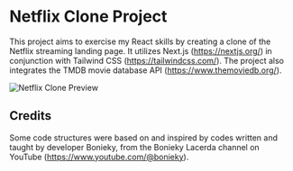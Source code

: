 # Netflix Clone Project

This project aims to exercise my React skills by creating a clone of the Netflix streaming landing page. It utilizes Next.js (https://nextjs.org/) in conjunction with Tailwind CSS (https://tailwindcss.com/). The project also integrates the TMDB movie database API (https://www.themoviedb.org/).

![Netflix Clone Preview](https://example.com/path/to/your/image.jpg)

## Credits

Some code structures were based on and inspired by codes written and taught by developer Bonieky, from the Bonieky Lacerda channel on YouTube (https://www.youtube.com/@bonieky).